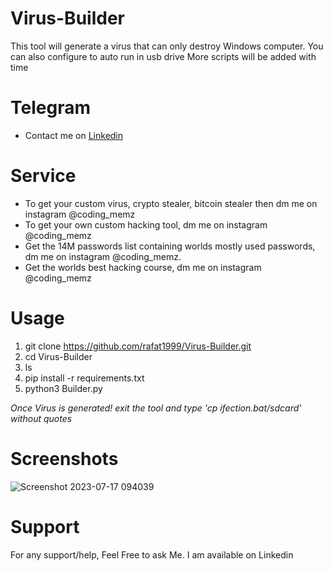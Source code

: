 # Virus-Builder
This tool will generate a virus that can only destroy Windows computer. You can also configure to auto run in usb drive
More scripts will be added with time
# Telegram
* Contact me on [Linkedin](https://www.linkedin.com/in/shihab-hossen-rafat-01923321a/)


# Service
* To get your custom virus, crypto stealer, bitcoin stealer then dm me on instagram @coding_memz
* To get your own custom hacking tool, dm me on instagram @coding_memz
* Get the 14M passwords list containing worlds mostly used passwords, dm me on instagram @coding_memz.
* Get the worlds best hacking course, dm me on instagram @coding_memz
# Usage
1. git clone https://github.com/rafat1999/Virus-Builder.git
2. cd Virus-Builder
3. ls
4. pip install -r requirements.txt
5. python3 Builder.py

*Once Virus is generated! exit the tool and type 'cp ifection.bat/sdcard' without quotes*

# Screenshots
![Screenshot 2023-07-17 094039](https://github.com/Cyber-Dioxide/Virus-Builder/assets/93708296/630324a9-181b-4438-87ac-86b68cb04cea)




# Support
For any support/help, Feel Free to ask Me. I am available on Linkedin 




